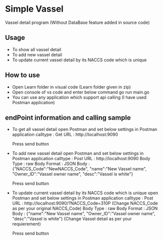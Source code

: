 # Simple Vassel

Vassel detail program (Without DataBase feature added in source code)

## Usage

- To show all vassel detail
- To add new vassel detail
- To update current vassel detail by its NACCS code which is unique

## How to use

- Open Learn folder in visual code (Learn folder given in zip)
- Open console of vs code and enter below command
  go run main.go
- You can use any application which support api calling
  (I have used Postman application)
  
## endPoint information and calling sample

- To get all vassel detail
	open Postman and set below settings in Postman application
	calltype : Get
	URL : http://localhost:9090
	
	Press send button
	
- To add new vassel detail 
	open Postman and set below settings in Postman application
	calltype : Post
	URL : http://localhost:9090
	Body Type : raw
	Body Format : JSON
	Body : {"NACCS_Code":"NewNACCS_Code", "name":"New Vassel name", "Owner_ID":"Vassel owner name", "desc":"Vassel is white"}
	
	Press send button
	
- To update current vassel detail by its NACCS code which is unique
	open Postman and set below settings in Postman application
	calltype : Post
	URL : http://localhost:9090/?NACCS_Code=310P
	(Change NACCS_Code as per your original NACCS_Code)
	Body Type : raw
	Body Format : JSON
	Body : {"name":"New Vassel name", "Owner_ID":"Vassel owner name", "desc":"Vassel is white"}
	(Change Vassel detail as per your requierement)
	
	Press send button